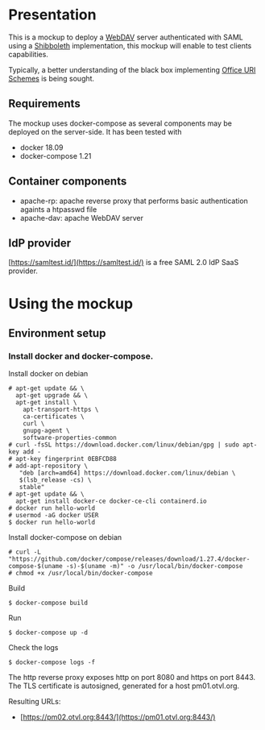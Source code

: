 # Presentation

This is a mockup to deploy a
[WebDAV](http://www.webdav.org/)
server authenticated with SAML using a
[Shibboleth](https://www.shibboleth.net/)
implementation,
this mockup will enable to test clients capabilities.

Typically, a better understanding of the black box
implementing
[Office URI Schemes](https://docs.microsoft.com/en-us/office/client-developer/office-uri-schemes)
is being sought.

## Requirements

The mockup uses docker-compose as several components may be deployed on the server-side.
It has been tested with

- docker 18.09
- docker-compose 1.21

## Container components

- apache-rp: apache reverse proxy that performs basic authentication againts a htpasswd file
- apache-dav: apache WebDAV server

## IdP provider

[https://samltest.id/](https://samltest.id/)
is a free SAML 2.0 IdP SaaS provider.

# Using the mockup

## Environment setup

### Install docker and docker-compose.

Install docker on debian

    # apt-get update && \
      apt-get upgrade && \
      apt-get install \
        apt-transport-https \
        ca-certificates \
        curl \
        gnupg-agent \
        software-properties-common
    # curl -fsSL https://download.docker.com/linux/debian/gpg | sudo apt-key add -
    # apt-key fingerprint 0EBFCD88
    # add-apt-repository \
       "deb [arch=amd64] https://download.docker.com/linux/debian \
       $(lsb_release -cs) \
       stable"
    # apt-get update && \
      apt-get install docker-ce docker-ce-cli containerd.io
    # docker run hello-world
    # usermod -aG docker USER
    $ docker run hello-world

Install docker-compose on debian

    # curl -L "https://github.com/docker/compose/releases/download/1.27.4/docker-compose-$(uname -s)-$(uname -m)" -o /usr/local/bin/docker-compose
    # chmod +x /usr/local/bin/docker-compose

Build

    $ docker-compose build

Run

    $ docker-compose up -d

Check the logs

    $ docker-compose logs -f

The http reverse proxy exposes http on port 8080 and https on port 8443.
The TLS certificate is autosigned, generated for a host pm01.otvl.org.

Resulting URLs:

- [https://pm02.otvl.org:8443/](https://pm01.otvl.org:8443/)

